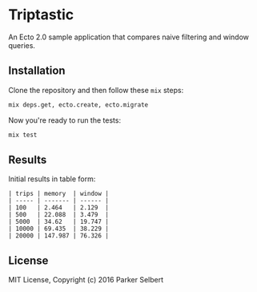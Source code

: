 # Triptastic

An Ecto 2.0 sample application that compares naive filtering and window queries.

## Installation

Clone the repository and then follow these `mix` steps:

```bash
mix deps.get, ecto.create, ecto.migrate
```

Now you're ready to run the tests:

```bash
mix test
```

## Results

Initial results in table form:

```
| trips | memory  | window |
| ----- | ------- | ------ |
| 100   | 2.464   | 2.129  |
| 500   | 22.088  | 3.479  |
| 5000  | 34.62   | 19.747 |
| 10000 | 69.435  | 38.229 |
| 20000 | 147.987 | 76.326 |
```

## License

MIT License, Copyright (c) 2016 Parker Selbert
